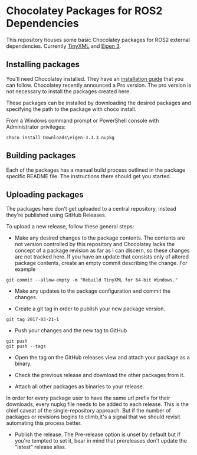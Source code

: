 # Chocolatey Packages for ROS2 Dependencies

This repository houses some basic Chocolatey packages for ROS2 external dependencies.
Currently [TinyXML] and [Eigen 3].

## Installing packages

You'll need Chocolatey installed. They have an [installation guide](https://chocolatey.org/docs/installation) that you can follow.
Chocolatey recently announced a Pro version.
The pro version is not necessary to install the packages created here.

These packages can be installed by downloading the desired packages and specifying the path to the package with choco install.

From a Windows command prompt or PowerShell console with Administrator privileges:
```
choco install Downloads\eigen-3.3.3.nupkg
```

## Building packages

Each of the packages has a manual build process outlined in the package specific README file.
The instructions there should get you started.

## Uploading packages

The packages here don't get uploaded to a central repository, instead they're published using GitHub Releases.

To upload a new release, follow these general steps:

- Make any desired changes to the package contents.
The contents are not version controlled by this repository and Chocolatey lacks the concept of a package revision as far as I can discern, so these changes are not tracked here.
If you have an update that consists only of altered package contents, create an empty commit describing the change.
For example
```
git commit --allow-empty -m "Rebuild TinyXML for 64-bit Windows."
```

- Make any updates to the package configuration and commit the changes.

- Create a git tag in order to publish your new package version.
```
git tag 2017-03-21-1
```

- Push your changes and the new tag to GitHub
```
git push
git push --tags
```

- Open the tag on the GitHub releases view and attach your package as a binary.

- Check the previous release and download the other packages from it.

- Attach all other packages as binaries to your release.

In order for every package user to have the same url prefix for their downloads, every nupkg file needs to be added to each release.
This is the chief caveat of the single-repository approach.
But if the number of packages or revisions begins to climb,it's a signal that we should revisit automating this process better.

- Publish the release.
The Pre-release option is unset by default but if you're tempted to set it, bear in mind that prereleases don't update the "latest" release alias.


[TinyXML]: http://www.grinninglizard.com/tinyxml/
[Eigen 3]: http://eigen.tuxfamily.org
